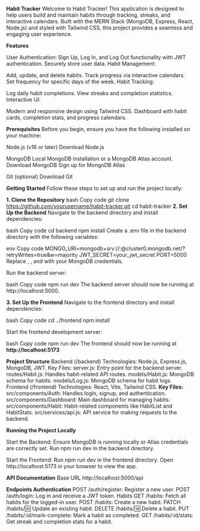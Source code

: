 **Habit Tracker**
Welcome to Habit Tracker!
This application is designed to help users build and maintain habits through tracking, streaks, and interactive calendars. Built with the MERN Stack (MongoDB, Express, React, Node.js) and styled with Tailwind CSS, this project provides a seamless and engaging user experience.

**Features**

User Authentication:
Sign Up, Log In, and Log Out functionality with JWT authentication.
Securely store user data.
Habit Management:

Add, update, and delete habits.
Track progress via interactive calendars.
Set frequency for specific days of the week.
Habit Tracking:

Log daily habit completions.
View streaks and completion statistics.
Interactive UI:

Modern and responsive design using Tailwind CSS.
Dashboard with habit cards, completion stats, and progress calendars.

**Prerequisites**
Before you begin, ensure you have the following installed on your machine:

Node.js (v16 or later)
Download Node.js

MongoDB
Local MongoDB installation or a MongoDB Atlas account.
Download MongoDB
Sign up for MongoDB Atlas

Git (optional)
Download Git

**Getting Started**
Follow these steps to set up and run the project locally:

**1. Clone the Repository**
bash
Copy code
git clone https://github.com/yourusername/habit-tracker.git
cd habit-tracker
**2. Set Up the Backend**
Navigate to the backend directory and install dependencies:

bash
Copy code
cd backend
npm install
Create a .env file in the backend directory with the following variables:

env
Copy code
MONGO_URI=mongodb+srv://<username>:<password>@cluster0.mongodb.net/<database>?retryWrites=true&w=majority
JWT_SECRET=your_jwt_secret
PORT=5000
Replace <username>, <password>, and <database> with your MongoDB credentials.

Run the backend server:

bash
Copy code
npm run dev
The backend server should now be running at http://localhost:5000.

**3. Set Up the Frontend**
Navigate to the frontend directory and install dependencies:

bash
Copy code
cd ../frontend
npm install

Start the frontend development server:

bash
Copy code
npm run dev
The frontend should now be running at **http://localhost:5173**

**Project Structure**
Backend (/backend)
Technologies: Node.js, Express.js, MongoDB, JWT.
Key Files:
server.js: Entry point for the backend server.
routes/Habit.js: Handles habit-related API routes.
models/Habit.js: MongoDB schema for habits.
models/Log.js: MongoDB schema for habit logs.
Frontend (/frontend)
Technologies: React, Vite, Tailwind CSS.
**Key Files:**
src/components/Auth: Handles login, signup, and authentication.
src/components/Dashboard: Main dashboard for managing habits.
src/components/Habit: Habit-related components like HabitList and HabitStats.
src/services/api.js: API service for making requests to the backend.

**Running the Project Locally**

Start the Backend:
Ensure MongoDB is running locally or Atlas credentials are correctly set.
Run npm run dev in the backend directory.

Start the Frontend:
Run npm run dev in the frontend directory.
Open http://localhost:5173 in your browser to view the app.

**API Documentation**
Base URL
http://localhost:5000/api

**Endpoints
Authentication**
POST /auth/register: Register a new user.
POST /auth/login: Log in and receive a JWT token.
Habits
GET /habits: Fetch all habits for the logged-in user.
POST /habits: Create a new habit.
PATCH /habits/:id: Update an existing habit.
DELETE /habits/:id: Delete a habit.
PUT /habits/:id/mark-complete: Mark a habit as completed.
GET /habits/:id/stats: Get streak and completion stats for a habit.
